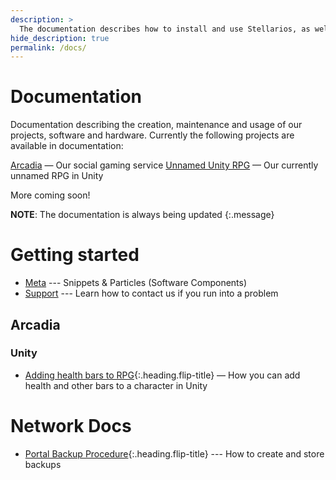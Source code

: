 ```yaml
---
description: >
  The documentation describes how to install and use Stellarios, as well as listing the changelogs, code and plans for future releases. The documentation is updated frequently
hide_description: true
permalink: /docs/
---
```


# Documentation
Documentation describing the creation, maintenance and usage of our projects, software and hardware. Currently the following projects are available in documentation:

[Arcadia](#arcadia) — Our social gaming service
[Unnamed Unity RPG](#Unity) — Our currently unnamed RPG in Unity

More coming soon!

**NOTE**: The documentation is always being updated
{:.message}

# Getting started
* [Meta](http://larbuckle.glitch.me) --- Snippets & Particles (Software Components)
* [Support](/stellarios/support/) --- Learn how to contact us if you run into a problem

## Arcadia
### Unity
* [Adding health bars to RPG]{:.heading.flip-title} — How you can add health and other bars to a character in Unity

# Network Docs
* [Portal Backup Procedure]{:.heading.flip-title} --- How to create and store backups


[install]: install.md
[upgrade]: upgrade.md
[config]: config.md
[Adding health bars to RPG]: bars.md
[writing]: writing.md
[scripts]: scripts.md
[build]: build.md
[advanced]: advanced.md
[LICENSE]: ../LICENSE.md
[NOTICE]: ../NOTICE.md
[CHANGELOG]: ../CHANGELOG.md
[Portal Backup Procedure]: ../portalbackup.md
